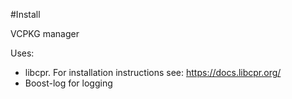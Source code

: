 #Install

VCPKG manager

Uses: 
* libcpr. For installation instructions see: https://docs.libcpr.org/
* Boost-log for logging